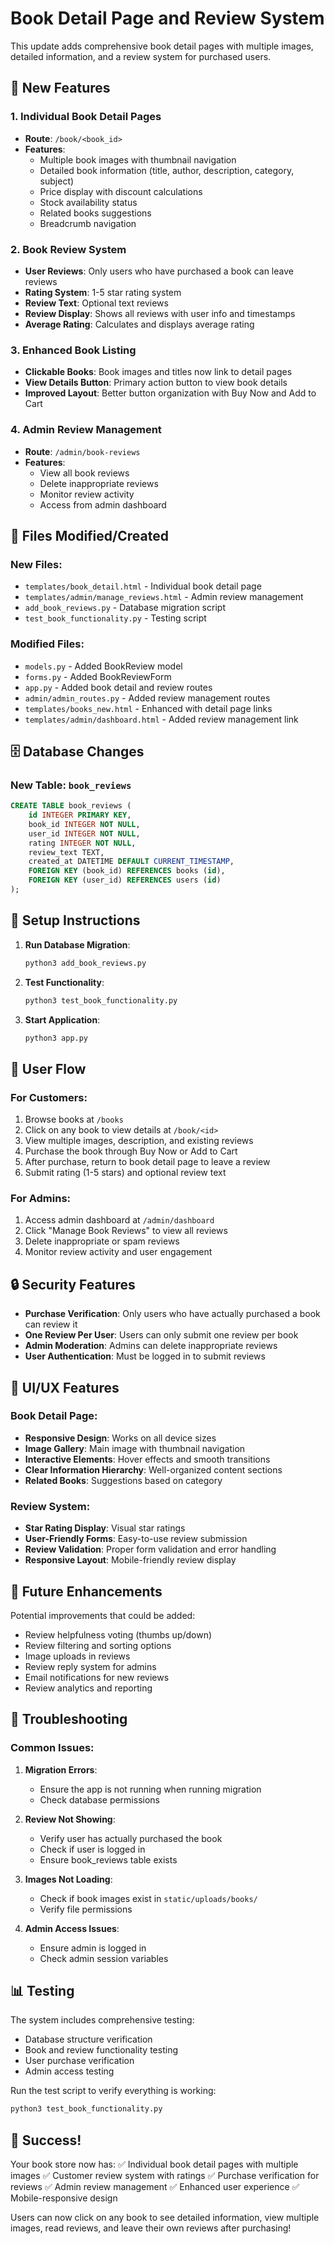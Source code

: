 # Book Detail Page and Review System

This update adds comprehensive book detail pages with multiple images, detailed information, and a review system for purchased users.

## 🚀 New Features

### 1. Individual Book Detail Pages
- **Route**: `/book/<book_id>`
- **Features**:
  - Multiple book images with thumbnail navigation
  - Detailed book information (title, author, description, category, subject)
  - Price display with discount calculations
  - Stock availability status
  - Related books suggestions
  - Breadcrumb navigation

### 2. Book Review System
- **User Reviews**: Only users who have purchased a book can leave reviews
- **Rating System**: 1-5 star rating system
- **Review Text**: Optional text reviews
- **Review Display**: Shows all reviews with user info and timestamps
- **Average Rating**: Calculates and displays average rating

### 3. Enhanced Book Listing
- **Clickable Books**: Book images and titles now link to detail pages
- **View Details Button**: Primary action button to view book details
- **Improved Layout**: Better button organization with Buy Now and Add to Cart

### 4. Admin Review Management
- **Route**: `/admin/book-reviews`
- **Features**:
  - View all book reviews
  - Delete inappropriate reviews
  - Monitor review activity
  - Access from admin dashboard

## 📁 Files Modified/Created

### New Files:
- `templates/book_detail.html` - Individual book detail page
- `templates/admin/manage_reviews.html` - Admin review management
- `add_book_reviews.py` - Database migration script
- `test_book_functionality.py` - Testing script

### Modified Files:
- `models.py` - Added BookReview model
- `forms.py` - Added BookReviewForm
- `app.py` - Added book detail and review routes
- `admin/admin_routes.py` - Added review management routes
- `templates/books_new.html` - Enhanced with detail page links
- `templates/admin/dashboard.html` - Added review management link

## 🗄️ Database Changes

### New Table: `book_reviews`
```sql
CREATE TABLE book_reviews (
    id INTEGER PRIMARY KEY,
    book_id INTEGER NOT NULL,
    user_id INTEGER NOT NULL,
    rating INTEGER NOT NULL,
    review_text TEXT,
    created_at DATETIME DEFAULT CURRENT_TIMESTAMP,
    FOREIGN KEY (book_id) REFERENCES books (id),
    FOREIGN KEY (user_id) REFERENCES users (id)
);
```

## 🔧 Setup Instructions

1. **Run Database Migration**:
   ```bash
   python3 add_book_reviews.py
   ```

2. **Test Functionality**:
   ```bash
   python3 test_book_functionality.py
   ```

3. **Start Application**:
   ```bash
   python3 app.py
   ```

## 🎯 User Flow

### For Customers:
1. Browse books at `/books`
2. Click on any book to view details at `/book/<id>`
3. View multiple images, description, and existing reviews
4. Purchase the book through Buy Now or Add to Cart
5. After purchase, return to book detail page to leave a review
6. Submit rating (1-5 stars) and optional review text

### For Admins:
1. Access admin dashboard at `/admin/dashboard`
2. Click "Manage Book Reviews" to view all reviews
3. Delete inappropriate or spam reviews
4. Monitor review activity and user engagement

## 🔒 Security Features

- **Purchase Verification**: Only users who have actually purchased a book can review it
- **One Review Per User**: Users can only submit one review per book
- **Admin Moderation**: Admins can delete inappropriate reviews
- **User Authentication**: Must be logged in to submit reviews

## 🎨 UI/UX Features

### Book Detail Page:
- **Responsive Design**: Works on all device sizes
- **Image Gallery**: Main image with thumbnail navigation
- **Interactive Elements**: Hover effects and smooth transitions
- **Clear Information Hierarchy**: Well-organized content sections
- **Related Books**: Suggestions based on category

### Review System:
- **Star Rating Display**: Visual star ratings
- **User-Friendly Forms**: Easy-to-use review submission
- **Review Validation**: Proper form validation and error handling
- **Responsive Layout**: Mobile-friendly review display

## 🚀 Future Enhancements

Potential improvements that could be added:
- Review helpfulness voting (thumbs up/down)
- Review filtering and sorting options
- Image uploads in reviews
- Review reply system for admins
- Email notifications for new reviews
- Review analytics and reporting

## 🐛 Troubleshooting

### Common Issues:

1. **Migration Errors**: 
   - Ensure the app is not running when running migration
   - Check database permissions

2. **Review Not Showing**:
   - Verify user has actually purchased the book
   - Check if user is logged in
   - Ensure book_reviews table exists

3. **Images Not Loading**:
   - Check if book images exist in `static/uploads/books/`
   - Verify file permissions

4. **Admin Access Issues**:
   - Ensure admin is logged in
   - Check admin session variables

## 📊 Testing

The system includes comprehensive testing:
- Database structure verification
- Book and review functionality testing
- User purchase verification
- Admin access testing

Run the test script to verify everything is working:
```bash
python3 test_book_functionality.py
```

## 🎉 Success!

Your book store now has:
✅ Individual book detail pages with multiple images
✅ Customer review system with ratings
✅ Purchase verification for reviews
✅ Admin review management
✅ Enhanced user experience
✅ Mobile-responsive design

Users can now click on any book to see detailed information, view multiple images, read reviews, and leave their own reviews after purchasing!